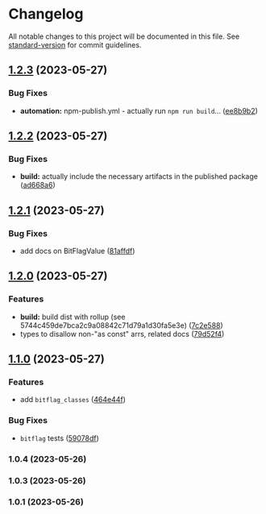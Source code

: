 # Changelog

All notable changes to this project will be documented in this file. See [standard-version](https://github.com/conventional-changelog/standard-version) for commit guidelines.

## [1.2.3](https://github.com/John-Paul-R/bitflags-ts/compare/bitflags-ts-v1.2.2...bitflags-ts-v1.2.3) (2023-05-27)


### Bug Fixes

* **automation:** npm-publish.yml - actually run `npm run build`... ([ee8b9b2](https://github.com/John-Paul-R/bitflags-ts/commit/ee8b9b24739625f250768423ad06e19d1ae10277))

## [1.2.2](https://github.com/John-Paul-R/bitflags-ts/compare/bitflags-ts-v1.2.1...bitflags-ts-v1.2.2) (2023-05-27)


### Bug Fixes

* **build:** actually include the necessary artifacts in the published package ([ad668a6](https://github.com/John-Paul-R/bitflags-ts/commit/ad668a6fcae81c5ddc8ec32ad512ba8a02cd4bd6))

## [1.2.1](https://github.com/John-Paul-R/bitflags-ts/compare/bitflags-ts-v1.2.0...bitflags-ts-v1.2.1) (2023-05-27)


### Bug Fixes

* add docs on BitFlagValue ([81affdf](https://github.com/John-Paul-R/bitflags-ts/commit/81affdf30f235b2cec2aaf171fa81b77ed31dcab))

## [1.2.0](https://github.com/John-Paul-R/bitflags-ts/compare/bitflags-ts-v1.1.0...bitflags-ts-v1.2.0) (2023-05-27)


### Features

* **build:** build dist with rollup (see 5744c459de7bca2c9a08842c71d79a1d30fa5e3e) ([7c2e588](https://github.com/John-Paul-R/bitflags-ts/commit/7c2e588e573016699ce65649200934c15a28ba97))
* types to disallow non-"as const" arrs, related docs ([79d52f4](https://github.com/John-Paul-R/bitflags-ts/commit/79d52f4179491a8512dc9e052865e304f2079e5c))

## [1.1.0](https://github.com/John-Paul-R/bitflags-ts/compare/bitflags-ts-v1.0.4...bitflags-ts-v1.1.0) (2023-05-27)


### Features

* add `bitflag_classes` ([464e44f](https://github.com/John-Paul-R/bitflags-ts/commit/464e44fce00b5195793db0736fe01799bb56c09c))


### Bug Fixes

* `bitflag` tests ([59078df](https://github.com/John-Paul-R/bitflags-ts/commit/59078df5a29691b9d00ed052679e96e6f5679e06))

### 1.0.4 (2023-05-26)

### 1.0.3 (2023-05-26)

### 1.0.1 (2023-05-26)
